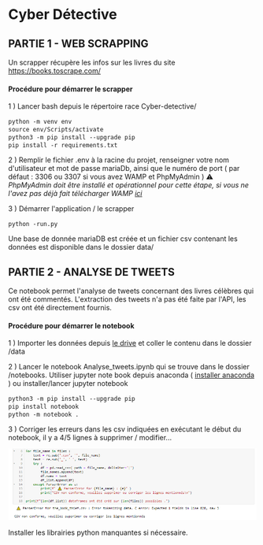# Cyber Détective

## PARTIE 1 - WEB SCRAPPING 

Un scrapper récupère les infos sur les livres du site https://books.toscrape.com/

#### Procédure pour démarrer le scrapper

1 ) Lancer bash depuis le répertoire race Cyber-detective/

```
python -m venv env
source env/Scripts/activate
python3 -m pip install --upgrade pip
pip install -r requirements.txt
```
  

2 ) Remplir le fichier .env à la racine du projet, renseigner votre nom d'utilisateur et mot de passe mariaDb, ainsi que le numéro de port ( par défaut : 3306 ou 3307 si vous avez WAMP et PhpMyAdmin )
⚠️ *PhpMyAdmin doit être installé et opérationnel pour cette étape, si vous ne l'avez pas déjà fait télécharger WAMP [ici](https://www.wampserver.com/)*


3 ) Démarrer l'application / le scrapper
```
python -run.py
```
Une base de donnée mariaDB est créée et un fichier csv contenant les données est disponible dans le dossier data/

## PARTIE 2 - ANALYSE DE TWEETS

Ce notebook permet l'analyse de tweets concernant des livres célèbres qui ont été commentés. 
L'extraction des tweets n'a pas été faite par l'API, les csv ont été directement fournis.

#### Procédure pour démarrer le notebook

1 ) Importer les données depuis [le drive](https://drive.google.com/drive/folders/1JVQ83p1c4PQpGrMWYoHkIt6lXI_pe2Co) et coller le contenu dans le dossier /data

2 ) Lancer le notebook Analyse_tweets.ipynb qui se trouve dans le dossier /notebooks. Utiliser jupyter note book depuis anaconda ( [installer anaconda](https://www.anaconda.com/products/distribution) ) ou installer/lancer jupyter notebook
```
python3 -m pip install --upgrade pip
pip install notebook
python -m notebook .
```

3 ) Corriger les erreurs dans les csv indiquées en exécutant le début du notebook, il y a 4/5 lignes à supprimer / modifier...

![img notebook][img]

[img]: notebooks/parseerror.PNG "Logo Title Text 2"

Installer les librairies python manquantes si nécessaire.
